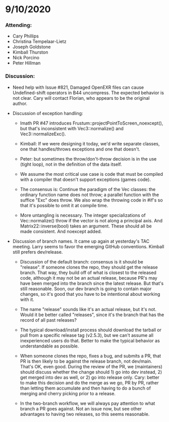 # 9/10/2020

### Attending:

* Cary Phillips
* Christina Tempelaar-Lietz
* Joseph Goldstone
* Kimball Thurston
* Nick Porcino
* Peter Hillman

### Discussion:

* Need help with Issue #821, Damaged OpenEXR files can cause
  Undefined-shift operators in B44 uncompress. The expected behavior
  is not clear. Cary will contact Florian, who appears to be the
  original author.

* Discussion of exception handling:

  * Imath PR #47 introduces Frustum::projectPointToScreen_noexcept(),
    but that's inconsistent with Vec3::normalize() and
    Vec3::normalizeExc().

  * Kimball: If we were designing it today, we'd write separate
    classes, one that handles/throws exceptions and one that doesn't.

  * Peter: but sometimes the throw/don't-throw decision is in the use
    (tight loop), not in the definition of the data itself.
  
  * We assume the most critical use case is code that must be compiled
    with a compiler that doesn't support exceptions (games code).

  * The consensus is: Continue the paradigm of the Vec classes: the
    ordinary function name does not throw; a parallel function with
    the suffice "Exc" does throw. We also wrap the throwing code in
    #if's so that it's possible to omit it at compile time.

  * More untangling is necessary. The integer specializations of
    Vec<T>::normalize() throw if the vector is not along a principal
    axis. And Matrix22::inverse(bool) takes an argument. These should
    all be made consistent. And noexcept added.

* Discussion of branch names. It came up again at yesterday's TAC
  meeting. Larry seems to favor the emerging GitHub
  conventions. Kimball still prefers dev/release.

  * Discussion of the default branch: consensus is it should be
    "release". If someone clones the repo, they should get the release
    branch. That way, they build off of what is closest to the
    released code, although it may not be an actual release, because
    PR's may have been merged into the branch since the latest
    release. But that's still reasonable. Soon, our dev branch is
    going to contain major changes, so it's good that you have to be
    intentional about working with it.

  * The name "release" sounds like it's an actual release, but it's
    not. Would it be better called "releases", since it's the branch
    that has the record of all past releases?

  * The typical download/install process should download the tarball
    or pull from a specific release tag (v2.5.3), but we can't assume
    all inexperienced users do that. Better to make the typical
    behavior as understandable as possible.

  * When someone clones the repo, fixes a bug, and submits a PR, that
    PR is then likely to be against the release branch, not dev/main.
    That's OK, even good. During the review of the PR, we
    (maintainers) should discuss whether the change should 1) go into
    dev instead, 2) get merged into dev as well, or 2) go into release
    only. Cary: better to make this decision and do the merge as we
    go, PR by PR, rather than letting them accumulate and then having
    to do a bunch of merging and cherry picking prior to a release.

  * In the two-branch workflow, we will always pay attention to what
    branch a PR goes against. Not an issue now, but see other
    advantages to having two releases, so this seems reasonable.

  